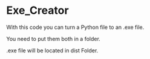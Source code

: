 # Exe_Creator
With this code you can turn a Python file to an .exe file. 

You need to put them both in a folder.

.exe file will be located in dist Folder.
